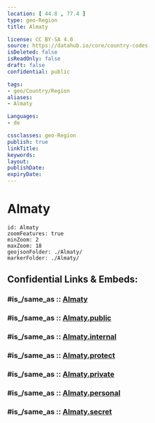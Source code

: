 ```yaml
---
location: [ 44.8 , 77.4 ] 
type: geo-Region
title: Almaty

license: CC BY-SA 4.0
source: https://datahub.io/core/country-codes
isDeleted: false
isReadOnly: false
draft: false
confidential: public

tags:
- geo/Country/Region
aliases:
- Almaty

Languages:
- de

cssclasses: geo-Region
publish: true
linkTitle: 
keywords: 
layout: 
publishDate: 
expiryDate: 
---
```


# Almaty

```leaflet
id: Almaty
zoomFeatures: true 
minZoom: 2 
maxZoom: 18
geojsonFolder: ./Almaty/
markerFolder: ./Almaty/
```


## Confidential Links & Embeds: 

### #is_/same_as :: [Almaty](/_Standards/Earth/Continent/Asia/Asia~Central/Kazakhstan/Counties/Almaty.md) 

### #is_/same_as :: [Almaty.public](/_public/Earth/Continent/Asia/Asia~Central/Kazakhstan/Counties/Almaty.public.md) 

### #is_/same_as :: [Almaty.internal](/_internal/Earth/Continent/Asia/Asia~Central/Kazakhstan/Counties/Almaty.internal.md) 

### #is_/same_as :: [Almaty.protect](/_protect/Earth/Continent/Asia/Asia~Central/Kazakhstan/Counties/Almaty.protect.md) 

### #is_/same_as :: [Almaty.private](/_private/Earth/Continent/Asia/Asia~Central/Kazakhstan/Counties/Almaty.private.md) 

### #is_/same_as :: [Almaty.personal](/_personal/Earth/Continent/Asia/Asia~Central/Kazakhstan/Counties/Almaty.personal.md) 

### #is_/same_as :: [Almaty.secret](/_secret/Earth/Continent/Asia/Asia~Central/Kazakhstan/Counties/Almaty.secret.md)

